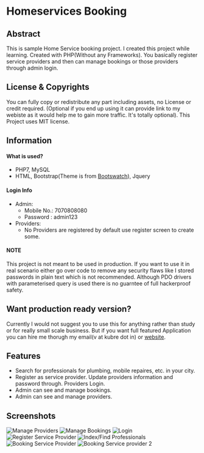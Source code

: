 # Homeservices Booking

## Abstract

This is sample Home Service booking project. I created this project while
learning. Created with PHP(Without any Frameworks). You basically register
service providers and then can manage bookings or those providers through admin
login.

## License & Copyrights
You can fully copy or redistribute any part including assets, no License or
credit required. (Optional if you end up using it can provide link to my
webiste as it would help me to gain more traffic. It's totally optional).
This Project uses MIT license.

## Information

#### What is used?
- PHP7, MySQL
- HTML, Bootstrap(Theme is from [Bootswatch](https://bootswatch.com)), Jquery

#### Login Info
- Admin:
  - Mobile No.: 7070808080
  - Password  : admin123
- Providers:
    - No Providers are registered by default use register screen to create
      some.

#### NOTE
This project is not meant to be used in production. If you want to use it in
real scenario either go over code to remove any security flaws like I stored
passwords in plain text which is not recommended. Although PDO drivers with
parameterised query is used there is no guarntee of full hackerproof safety.


## Want production ready version?
Currently I would not suggest you to use this for anything rather than study or
for really small scale business. But if you want full featured Application you
can hire me thorugh my email(v at kubre dot in) or
[website](https://kubre.in).

## Features
- Search for professionals for plumbing, mobile repaires, etc. in your city.
- Register as service provider. Update providers information and password
  through.
  Providers Login.
- Admin can see and manage bookings.
- Admin can see and manage providers.

## Screenshots

![Manage Providers](images/2019-05-02_13-08-26.jpg)
![Manage Bookings](images/2019-05-02_13-08-31.jpg)
![Login](images/2019-05-02_13-08-37.jpg)
![Register Service Provider](images/2019-05-02_13-08-49.jpg)
![Index/Find Professionals](images/2019-05-02_13-09-01.jpg)
![Booking Service Provider](images/2019-05-02_13-09-07.jpg)
![Booking Service provider 2](images/2019-05-02_13-09-11.jpg)


